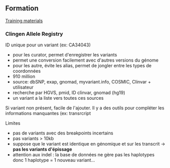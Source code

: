 ## Formation

[Training materials](https://www.clinicalgenome.org/curation-activities/baseline-annotation/baseline-annotation-training-materials/)

### Clingen Allele Registry 
ID unique pour un variant (ex: CA34043)
- pour les curator, permet d'enregistrer les variants
- permet une conversion facilement avec d'autres versions du génome
- pour les autre, évite les alias, permet de jongler entre les types de coordonnées
- 910 million 
- source: dbSNP, exap, gnomad, myvariant.info, COSMIC, Clinvar + utilisateur
- recherche par HGVS, pmid, ID clinvar, gnomad (hg19)
- un variant a la liste vers toutes ces sources

Si variant non présent, facile de l'ajouter. Il y a des outils pour compléter les informations manquantes (ex: transrcript

Limites 
- pas de variants avec des breakpoints incertains
- pas variants > 10kb
- suppose que le variant est identique en génomique et sur les transcrit -> **pas les variants d'épissage**
- attention aux indel : la base de données ne gère pas les haplotypes donc 1 haplotype = 1 nouveau variant...
